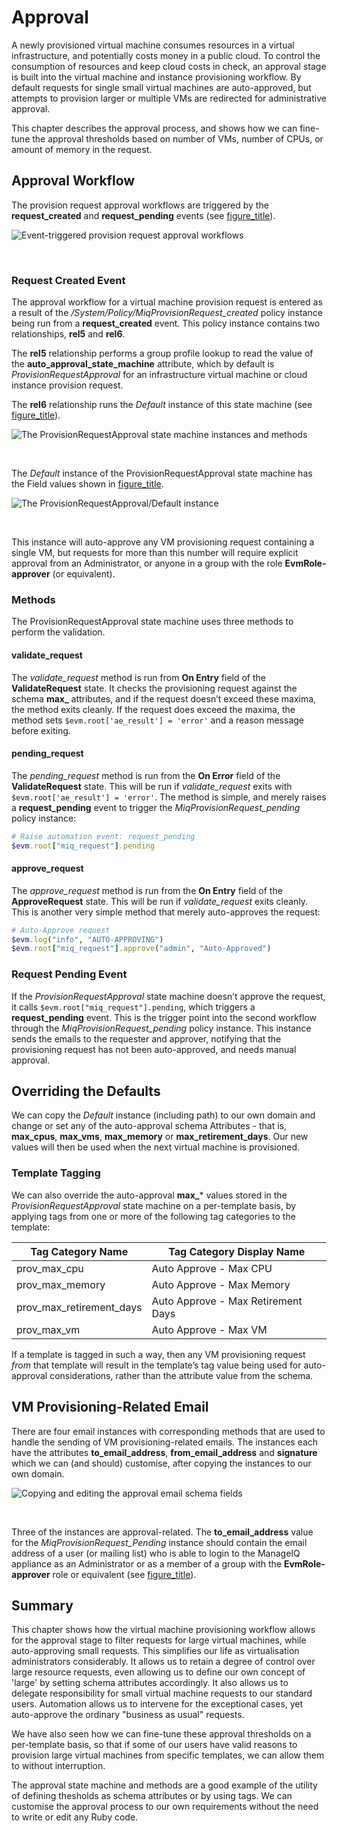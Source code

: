 # Approval

A newly provisioned virtual machine consumes resources in a virtual
infrastructure, and potentially costs money in a public cloud. To
control the consumption of resources and keep cloud costs in check, an
approval stage is built into the virtual machine and instance
provisioning workflow. By default requests for single small virtual
machines are auto-approved, but attempts to provision larger or multiple
VMs are redirected for administrative approval.

This chapter describes the approval process, and shows how we can
fine-tune the approval thresholds based on number of VMs, number of
CPUs, or amount of memory in the request.

## Approval Workflow

The provision request approval workflows are triggered by the
**request\_created** and **request\_pending** events (see
[figure\_title](#i5)).

![Event-triggered provision request approval
workflows](images/approval_workflow.png)

​  

### Request Created Event

The approval workflow for a virtual machine provision request is entered
as a result of the */System/Policy/MiqProvisionRequest\_created* policy
instance being run from a **request\_created** event. This policy
instance contains two relationships, **rel5** and **rel6**.

The **rel5** relationship performs a group profile lookup to read the
value of the **auto\_approval\_state\_machine** attribute, which by
default is *ProvisionRequestApproval* for an infrastructure virtual
machine or cloud instance provision request.

The **rel6** relationship runs the *Default* instance of this state
machine (see [figure\_title](#i1)).

![The ProvisionRequestApproval state machine instances and
methods](images/ss1.png)

​  

The *Default* instance of the ProvisionRequestApproval state machine has
the Field values shown in [figure\_title](#i2).

![The ProvisionRequestApproval/Default instance](images/ss2.png)

​  

This instance will auto-approve any VM provisioning request containing a
single VM, but requests for more than this number will require explicit
approval from an Administrator, or anyone in a group with the role
**EvmRole-approver** (or equivalent).

### Methods

The ProvisionRequestApproval state machine uses three methods to perform
the validation.

#### validate\_request

The *validate\_request* method is run from **On Entry** field of the
**ValidateRequest** state. It checks the provisioning request against
the schema **max\_** attributes, and if the request doesn’t exceed these
maxima, the method exits cleanly. If the request does exceed the maxima,
the method sets `$evm.root['ae_result'] = 'error'` and a reason message
before exiting.

#### pending\_request

The *pending\_request* method is run from the **On Error** field of the
**ValidateRequest** state. This will be run if *validate\_request* exits
with `$evm.root['ae_result'] = 'error'`. The method is simple, and
merely raises a **request\_pending** event to trigger the
*MiqProvisionRequest\_pending* policy instance:

``` ruby
# Raise automation event: request_pending
$evm.root["miq_request"].pending
```

#### approve\_request

The *approve\_request* method is run from the **On Entry** field of the
**ApproveRequest** state. This will be run if *validate\_request* exits
cleanly. This is another very simple method that merely auto-approves
the request:

``` ruby
# Auto-Approve request
$evm.log("info", "AUTO-APPROVING")
$evm.root["miq_request"].approve("admin", "Auto-Approved")
```

### Request Pending Event

If the *ProvisionRequestApproval* state machine doesn’t approve the
request, it calls `$evm.root["miq_request"].pending`, which triggers a
**request\_pending** event. This is the trigger point into the second
workflow through the *MiqProvisionRequest\_pending* policy instance.
This instance sends the emails to the requester and approver, notifying
that the provisioning request has not been auto-approved, and needs
manual approval.

## Overriding the Defaults

We can copy the *Default* instance (including path) to our own domain
and change or set any of the auto-approval schema Attributes - that is,
**max\_cpus**, **max\_vms**, **max\_memory** or
**max\_retirement\_days**. Our new values will then be used when the
next virtual machine is provisioned.

### Template Tagging

We can also override the auto-approval **max\_**\* values stored in the
*ProvisionRequestApproval* state machine on a per-template basis, by
applying tags from one or more of the following tag categories to the
template:

| Tag Category Name           | Tag Category Display Name          |
| --------------------------- | ---------------------------------- |
| prov\_max\_cpu              | Auto Approve - Max CPU             |
| prov\_max\_memory           | Auto Approve - Max Memory          |
| prov\_max\_retirement\_days | Auto Approve - Max Retirement Days |
| prov\_max\_vm               | Auto Approve - Max VM              |

If a template is tagged in such a way, then any VM provisioning request
*from* that template will result in the template’s tag value being used
for auto-approval considerations, rather than the attribute value from
the schema.

## VM Provisioning-Related Email

There are four email instances with corresponding methods that are used
to handle the sending of VM provisioning-related emails. The instances
each have the attributes **to\_email\_address**,
**from\_email\_address** and **signature** which we can (and should)
customise, after copying the instances to our own domain.

![Copying and editing the approval email schema fields](images/ss3.png)

​  

Three of the instances are approval-related. The **to\_email\_address**
value for the *MiqProvisionRequest\_Pending* instance should contain the
email address of a user (or mailing list) who is able to login to the
ManageIQ appliance as an Administrator or as a member of a group with
the **EvmRole-approver** role or equivalent (see [figure\_title](#i4)).

## Summary

This chapter shows how the virtual machine provisioning workflow allows
for the approval stage to filter requests for large virtual machines,
while auto-approving small requests. This simplifies our life as
virtualisation administrators considerably. It allows us to retain a
degree of control over large resource requests, even allowing us to
define our own concept of 'large' by setting schema attributes
accordingly. It also allows us to delegate responsibility for small
virtual machine requests to our standard users. Automation allows us to
intervene for the exceptional cases, yet auto-approve the ordinary
"business as usual" requests.

We have also seen how we can fine-tune these approval thresholds on a
per-template basis, so that if some of our users have valid reasons to
provision large virtual machines from specific templates, we can allow
them to without interruption.

The approval state machine and methods are a good example of the utility
of defining thesholds as schema attributes or by using tags. We can
customise the approval process to our own requirements without the need
to write or edit any Ruby code.
